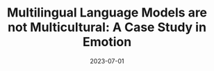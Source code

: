 ---
title: "Multilingual Language Models are not Multicultural: A Case Study in Emotion"
collection: publications
permalink: /publications/multi-emotion
date: 2023-07-01
venue: 'WASSA @ ACL'
paperurl: 'https://arxiv.org/abs/2307.01370'
citation: '<b>Shreya Havaldar</b>, Sunny Rai, Bhumika Singhal, Langchen Liu, Sharath Chandra Guntuku, Lyle Ungar (2023) | 🏆 Best Paper Award 🏆'
---